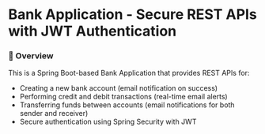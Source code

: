 # Bank Application - Secure REST APIs with JWT Authentication

### 🚀 Overview
This is a Spring Boot-based Bank Application that provides REST APIs for:
* Creating a new bank account (email notification on success)
* Performing credit and debit transactions (real-time email alerts)
* Transferring funds between accounts (email notifications for both sender and receiver)
* Secure authentication using Spring Security with JWT
